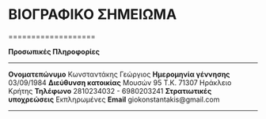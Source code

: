 ΒΙΟΓΡΑΦΙΚΟ ΣΗΜΕΙΩΜΑ
===================
===================

**Προσωπικές Πληροφορίες**

  ------------------------------ --------------------------------------
  **Ονοματεπώνυμο**
  Κωνσταντάκης Γεώργιος
  **Ημερομηνία γέννησης**        03/09/1984
  **Διεύθυνση κατοικίας**        Μουσών 95 Τ.Κ. 71307 Ηράκλειο Κρήτης
  **Τηλέφωνο**                   2810234032 - 6980203241
  **Στρατιωτικές υποχρεώσεις**   Εκπληρωμένες
  **Email**                      giokonstantakis\@gmail.com  
  ------------------------------ --------------------------------------------
